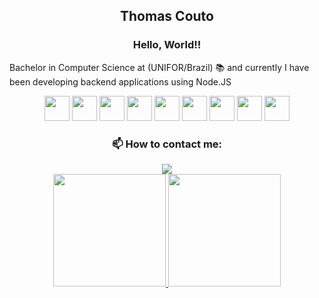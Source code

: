 <div align="center"> <h2> Thomas Couto</h3> </div>

<div align="center"> <h3> Hello, World!! </h3> </div>

Bachelor in Computer Science at (UNIFOR/Brazil) 📚 and currently I have been developing backend applications using Node.JS

<div align="center"> 
<img  src="https://cdn.jsdelivr.net/gh/devicons/devicon/icons/html5/html5-original.svg" width="40" height="40"/> <img src="https://cdn.jsdelivr.net/gh/devicons/devicon/icons/css3/css3-original.svg"  width="40" height="40"/> <img src="https://cdn.jsdelivr.net/gh/devicons/devicon/icons/typescript/typescript-original.svg" width="40" height="40" /> <img src="https://cdn.jsdelivr.net/gh/devicons/devicon/icons/javascript/javascript-original.svg" width="40" height="40" /> <img src="https://cdn.jsdelivr.net/gh/devicons/devicon/icons/java/java-original.svg" width="40" height="40" /> <img src="https://cdn.jsdelivr.net/gh/devicons/devicon/icons/postgresql/postgresql-original.svg" width="40" height="40" /> <img src="https://cdn.jsdelivr.net/gh/devicons/devicon/icons/nodejs/nodejs-original-wordmark.svg" width="40" height="40" /> <img src="https://cdn.jsdelivr.net/gh/devicons/devicon/icons/git/git-original.svg" width="40" height="40" />  <img src="https://cdn.jsdelivr.net/gh/devicons/devicon/icons/vscode/vscode-original.svg"  width="40" height="40"  />        
</div>
          
<div align="center"> <h3>  📫 How to contact me:</h3> </div>
<div align="center">
<a href="https://www.linkedin.com/in/thomas-couto-a2149a68/" target="_blank"><img src="https://img.shields.io/badge/-LinkedIn-%230077B5?style=for-the-badge&logo=linkedin&logoColor=white" target="_blank"></a>   
</div>


<div align="center">
<a href="https://github.com/thomascouto">
<img height="180em" src="https://github-readme-stats.vercel.app/api/top-langs/?username=thomascouto&layout=compact&langs_count=7&theme=dracula"/>
<img height="180em" src="https://github-readme-stats.vercel.app/api?username=thomascouto&show_icons=true&theme=dracula&include_all_commits=true&count_private=true"/>
</div>
          
          
